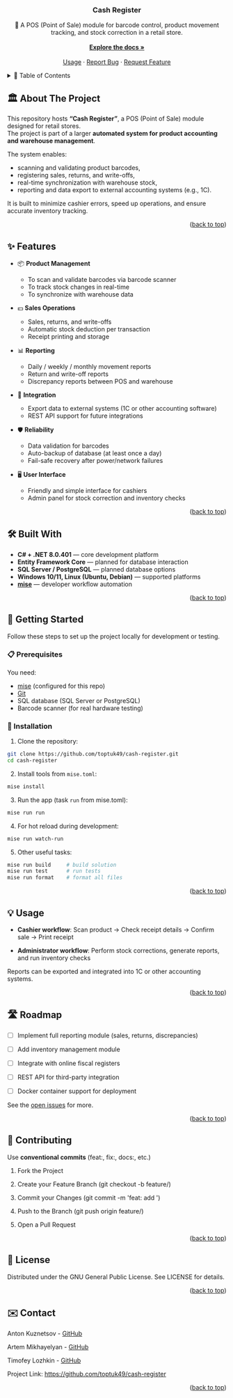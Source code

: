 <a id="readme-top"></a>

<!-- PROJECT LOGO -->
<br />
<div align="center">
  <h3 align="center">Cash Register</h3>

  <p align="center">
    🛒 A POS (Point of Sale) module for barcode control, product movement tracking, and stock correction in a retail store.
    <br />
    <br />
    <a href="#about-the-project"><strong>Explore the docs »</strong></a>
    <br />
    <br />
    <a href="#usage">Usage</a>
    ·
    <a href="https://github.com/toptuk49/cash-register/issues">Report Bug</a>
    ·
    <a href="https://github.com/toptuk49/cash-register/issues">Request Feature</a>
  </p>
</div>

<!-- TABLE OF CONTENTS -->
<details>
  <summary>📖 Table of Contents</summary>
  <ol>
    <li><a href="#about-the-project">🏛 About The Project</a></li>
    <li><a href="#features">✨ Features</a></li>
    <li><a href="#built-with">🛠 Built With</a></li>
    <li>
      <a href="#getting-started">🚀 Getting Started</a>
      <ul>
        <li><a href="#prerequisites">📋 Prerequisites</a></li>
        <li><a href="#installation">💾 Installation</a></li>
      </ul>
    </li>
    <li><a href="#usage">💡 Usage</a></li>
    <li><a href="#roadmap">🛣 Roadmap</a></li>
    <li><a href="#contributing">🤝 Contributing</a></li>
    <li><a href="#license">📄 License</a></li>
    <li><a href="#contact">✉️ Contact</a></li>
  </ol>
</details>

<!-- ABOUT THE PROJECT -->

## 🏛 About The Project

This repository hosts **“Cash Register”**, a POS (Point of Sale) module designed for retail stores.  
The project is part of a larger **automated system for product accounting and warehouse management**.

The system enables:

- scanning and validating product barcodes,
- registering sales, returns, and write-offs,
- real-time synchronization with warehouse stock,
- reporting and data export to external accounting systems (e.g., 1C).

It is built to minimize cashier errors, speed up operations, and ensure accurate inventory tracking.

<p align="right">(<a href="#readme-top">back to top</a>)</p>

<!-- FEATURES -->

## ✨ Features

- 📦 **Product Management**
  - To scan and validate barcodes via barcode scanner
  - To track stock changes in real-time
  - To synchronize with warehouse data

- 💵 **Sales Operations**
  - Sales, returns, and write-offs
  - Automatic stock deduction per transaction
  - Receipt printing and storage

- 📊 **Reporting**
  - Daily / weekly / monthly movement reports
  - Return and write-off reports
  - Discrepancy reports between POS and warehouse

- 🔄 **Integration**
  - Export data to external systems (1C or other accounting software)
  - REST API support for future integrations

- 🛡 **Reliability**
  - Data validation for barcodes
  - Auto-backup of database (at least once a day)
  - Fail-safe recovery after power/network failures

- 🖥 **User Interface**
  - Friendly and simple interface for cashiers
  - Admin panel for stock correction and inventory checks

<p align="right">(<a href="#readme-top">back to top</a>)</p>

<!-- BUILT WITH -->

## 🛠 Built With

- **C# + .NET 8.0.401** — core development platform
- **Entity Framework Core** — planned for database interaction
- **SQL Server / PostgreSQL** — planned database options
- **Windows 10/11, Linux (Ubuntu, Debian)** — supported platforms
- **[mise](https://mise.jdx.dev)** — developer workflow automation

<p align="right">(<a href="#readme-top">back to top</a>)</p>

<!-- GETTING STARTED -->

## 🚀 Getting Started

Follow these steps to set up the project locally for development or testing.

### 📋 Prerequisites

You need:

- [mise](https://mise.jdx.dev) (configured for this repo)
- [Git](https://git-scm.com/)
- SQL database (SQL Server or PostgreSQL)
- Barcode scanner (for real hardware testing)

### 💾 Installation

1. Clone the repository:

```sh
git clone https://github.com/toptuk49/cash-register.git
cd cash-register
```

2. Install tools from `mise.toml`:

```sh
mise install
```

3. Run the app (task `run` from mise.toml):

```sh
mise run run
```

4. For hot reload during development:

```sh
mise run watch-run
```

5. Other useful tasks:

```sh
mise run build     # build solution
mise run test      # run tests
mise run format    # format all files
```

<p align="right">(<a href="#readme-top">back to top</a>)</p>

<!-- USAGE EXAMPLES -->

## 💡 Usage

- **Cashier workflow**: Scan product → Check receipt details → Confirm sale → Print receipt

- **Administrator workflow**: Perform stock corrections, generate reports, and run inventory checks

Reports can be exported and integrated into 1C or other accounting systems.

<p align="right">(<a href="#readme-top">back to top</a>)</p>

<!-- ROADMAP -->

## 🛣 Roadmap

- [ ] Implement full reporting module (sales, returns, discrepancies)

- [ ] Add inventory management module

- [ ] Integrate with online fiscal registers

- [ ] REST API for third-party integration

- [ ] Docker container support for deployment

See the [open issues](https://github.com/toptuk49/cash-register/issues) for more.

<p align="right">(<a href="#readme-top">back to top</a>)</p>

<!-- CONTRIBUTING -->

## 🤝 Contributing

Use **conventional commits** (feat:, fix:, docs:, etc.)

1. Fork the Project

2. Create your Feature Branch (git checkout -b feature/<feature-name>)

3. Commit your Changes (git commit -m 'feat: add <feature-name>')

4. Push to the Branch (git push origin feature/<feature-name>)

5. Open a Pull Request

<p align="right">(<a href="#readme-top">back to top</a>)</p>

<!-- LICENSE -->

## 📄 License

Distributed under the GNU General Public License. See LICENSE for details.

<p align="right">(<a href="#readme-top">back to top</a>)</p>

<!-- CONTACT -->

## ✉️ Contact

Anton Kuznetsov - [GitHub](https://github.com/toptuk49)

Artem Mikhayelyan -  [GitHub](https://github.com/ffchgvhchh-droid)

Timofey Lozhkin - [GitHub](https://github.com/TeamOfTimka)

Project Link: https://github.com/toptuk49/cash-register

<p align="right">(<a href="#readme-top">back to top</a>)</p>
